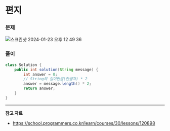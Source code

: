 # 편지

### 문제

![스크린샷 2024-01-23 오후 12 49 36](https://github.com/Heo-y-y/development-blog/assets/112863029/be94233d-1c38-49bb-b56e-fda7346537b5)

### 풀이

```java
class Solution {
    public int solution(String message) {
        int answer = 0;
        // String의 길이만큼(한글자) * 2
        answer = message.length() * 2;
        return answer;
    }
}
```

---

**참고 자료**

- <https://school.programmers.co.kr/learn/courses/30/lessons/120898>
